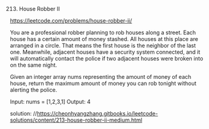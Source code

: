 213. House Robber II

https://leetcode.com/problems/house-robber-ii/

You are a professional robber planning to rob houses along a street. Each house has a certain amount of money stashed. All houses at this place are arranged in a circle. That means the first house is the neighbor of the last one. Meanwhile, adjacent houses have a security system connected, and it will automatically contact the police if two adjacent houses were broken into on the same night.

Given an integer array nums representing the amount of money of each house, return the maximum amount of money you can rob tonight without alerting the police.

Input: nums = [1,2,3,1]
Output: 4

solution:
//https://cheonhyangzhang.gitbooks.io/leetcode-solutions/content/213-house-robber-ii-medium.html